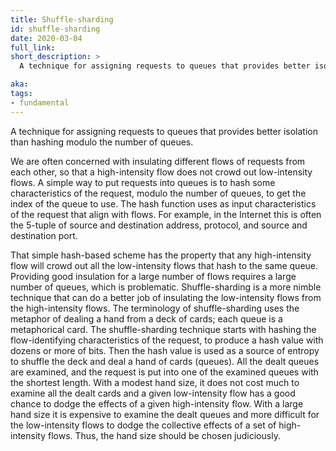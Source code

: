 ```yaml
---
title: Shuffle-sharding
id: shuffle-sharding
date: 2020-03-04
full_link:
short_description: >
  A technique for assigning requests to queues that provides better isolation than hashing modulo the number of queues.

aka:
tags:
- fundamental
---
```

A technique for assigning requests to queues that provides better isolation than hashing modulo the number of queues.

<!--more--> 

We are often concerned with insulating different flows of requests
from each other, so that a high-intensity flow does not crowd out low-intensity flows.
A simple way to put requests into queues is to hash some
characteristics of the request, modulo the number of queues, to get
the index of the queue to use. The hash function uses as input
characteristics of the request that align with flows. For example, in
the Internet this is often the 5-tuple of source and destination
address, protocol, and source and destination port.

That simple hash-based scheme has the property that any high-intensity flow
will crowd out all the low-intensity flows that hash to the same queue.
Providing good insulation for a large number of flows requires a large
number of queues, which is problematic. Shuffle-sharding is a more
nimble technique that can do a better job of insulating the low-intensity
flows from the high-intensity flows. The terminology of shuffle-sharding uses
the metaphor of dealing a hand from a deck of cards; each queue is a
metaphorical card. The shuffle-sharding technique starts with hashing
the flow-identifying characteristics of the request, to produce a hash
value with dozens or more of bits. Then the hash value is used as a
source of entropy to shuffle the deck and deal a hand of cards
(queues). All the dealt queues are examined, and the request is put
into one of the examined queues with the shortest length. With a
modest hand size, it does not cost much to examine all the dealt cards
and a given low-intensity flow has a good chance to dodge the effects of a
given high-intensity flow. With a large hand size it is expensive to examine
the dealt queues and more difficult for the low-intensity flows to dodge the
collective effects of a set of high-intensity flows. Thus, the hand size
should be chosen judiciously.

